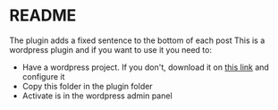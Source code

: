 # README #

The plugin adds a fixed sentence to the bottom of each post
This is a wordpress plugin and if you want to use it you need to:
* Have a wordpress project. If you don't, download it on [this link](https://wordpress.org/download/) and configure it
* Copy this folder in the plugin folder
* Activate is in the wordpress admin panel
